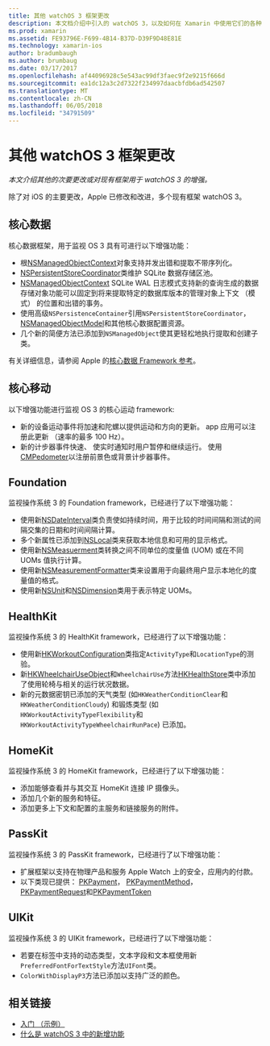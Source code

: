 ```yaml
---
title: 其他 watchOS 3 框架更改
description: 本文档介绍中引入的 watchOS 3，以及如何在 Xamarin 中使用它们的各种 framework 更改。 讨论核心数据、 核心运动、 Foundation、 HealthKit、 HomeKit、 PassKit 和 UIKit。
ms.prod: xamarin
ms.assetid: FE93796E-F699-4B14-B37D-D39F9D48E81E
ms.technology: xamarin-ios
author: bradumbaugh
ms.author: brumbaug
ms.date: 03/17/2017
ms.openlocfilehash: af44096928c5e543ac99df3faec9f2e9215f666d
ms.sourcegitcommit: ea1dc12a3c2d7322f234997daacbfdb6ad542507
ms.translationtype: MT
ms.contentlocale: zh-CN
ms.lasthandoff: 06/05/2018
ms.locfileid: "34791509"
---
```

# <a name="additional-watchos-3-frameworks-changes"></a>其他 watchOS 3 框架更改

_本文介绍其他的次要更改或对现有框架用于 watchOS 3 的增强。_

除了对 iOS 的主要更改，Apple 已修改和改进，多个现有框架 watchOS 3。


## <a name="core-data"></a>核心数据

核心数据框架，用于监视 OS 3 具有可进行以下增强功能：

- 根[NSManagedObjectContext](https://developer.apple.com/reference/coredata/nsmanagedobjectcontext)对象支持并发出错和提取不带序列化。
- [NSPersistentStoreCoordinator](https://developer.apple.com/reference/coredata/nspersistentstorecoordinator)类维护 SQLite 数据存储区池。
- [NSManagedObjectContext](https://developer.apple.com/reference/coredata/nsmanagedobjectcontext) SQLite WAL 日志模式支持新的查询生成的数据存储对象功能可以固定到将来提取特定的数据库版本的管理对象上下文 （模式） 的位置和出错的事务。
- 使用高级`NSPersistenceContainer`引用`NSPersistentStoreCoordinator`， [NSManagedObjectModel](https://developer.apple.com/reference/coredata/nsmanagedobjectmodel)和其他核心数据配置资源。
- 几个新的简便方法已添加到`NSManagedObject`使其更轻松地执行提取和创建子类。

有关详细信息，请参阅 Apple 的[核心数据 Framework 参考](https://developer.apple.com/reference/coredata)。


## <a name="core-motion"></a>核心移动

以下增强功能进行监视 OS 3 的核心运动 framework:

- 新的设备运动事件将加速和陀螺以提供运动和方向的更新。 app 应用可以注册此更新 （速率的最多 100 Hz）。
- 新的计步器事件快速、 使实时通知时用户暂停和继续运行。 使用[CMPedometer](https://developer.apple.com/reference/coremotion/cmpedometer)以注册前景色或背景计步器事件。


## <a name="foundation"></a>Foundation

监视操作系统 3 的 Foundation framework，已经进行了以下增强功能：

- 使用新[NSDateInterval](https://developer.apple.com/reference/foundation/nsdateinterval)类负责使如持续时间，用于比较的时间间隔和测试的间隔交集的日期和时间间隔计算。
- 多个新属性已添加到[NSLocal](https://developer.apple.com/reference/foundation/nslocale)类来获取本地信息和可用的显示格式。
- 使用新[NSMeasuerment](https://developer.apple.com/reference/foundation/nsmeasurement)类转换之间不同单位的度量值 (UOM) 或在不同 UOMs 值执行计算。
- 使用新[NSMeasurementFormatter](https://developer.apple.com/reference/foundation/nsmeasurementformatter)类来设置用于向最终用户显示本地化的度量值的格式。
- 使用新[NSUnit](https://developer.apple.com/reference/foundation/nsunit)和[NSDimension](https://developer.apple.com/reference/foundation/nsdimension)类用于表示特定 UOMs。


## <a name="healthkit"></a>HealthKit

监视操作系统 3 的 HealthKit framework，已经进行了以下增强功能：

- 使用新[HKWorkoutConfiguration](https://developer.apple.com/reference/healthkit/hkworkoutconfiguration)类指定`ActivityType`和`LocationType`的测验。
- 新[HKWheelchairUseObject](https://developer.apple.com/reference/healthkit/hkwheelchairuseobject)和`WheelchairUse`方法[HKHealthStore](https://developer.apple.com/reference/healthkit/hkhealthstore)类中添加了使用轮椅与相关的运行状况数据。
- 新的元数据密钥已添加的天气类型 (如`HKWeatherConditionClear`和`HKWeatherConditionCloudy`) 和锻炼类型 (如`HKWorkoutActivityTypeFlexibility`和`HKWorkoutActivityTypeWheelchairRunPace`) 已添加。


## <a name="homekit"></a>HomeKit

监视操作系统 3 的 HomeKit framework，已经进行了以下增强功能：

- 添加能够查看并与其交互 HomeKit 连接 IP 摄像头。
- 添加几个新的服务和特征。
- 添加更多上下文和配置的主服务和链接服务的附件。


## <a name="passkit"></a>PassKit

监视操作系统 3 的 PassKit framework，已经进行了以下增强功能：

- 扩展框架以支持在物理产品和服务 Apple Watch 上的安全，应用内的付款。
- 以下类现已提供： [PKPayment](https://developer.apple.com/reference/passkit/pkpayment)， [PKPaymentMethod](https://developer.apple.com/reference/passkit/pkpaymentmethod)， [PKPaymentRequest](https://developer.apple.com/reference/passkit/pkpaymentrequest)和[PKPaymentToken](https://developer.apple.com/reference/passkit/pkpaymenttoken)


## <a name="uikit"></a>UIKit

监视操作系统 3 的 UIKit framework，已经进行了以下增强功能：

- 若要在标签中支持的动态类型，文本字段和文本框使用新`PreferredFontForTextStyle`方法`UIFont`类。
- `ColorWithDisplayP3`方法已添加以支持广泛的颜色。


## <a name="related-links"></a>相关链接

- [入门 （示例）](https://developer.xamarin.com/samples/monotouch/WatchKit/)
- [什么是 watchOS 3 中的新增功能](https://developer.apple.com/library/prerelease/content/releasenotes/General/WhatsNewInwatchOS/Articles/watchOS3.html#//apple_ref/doc/uid/TP40017085-SW1)
